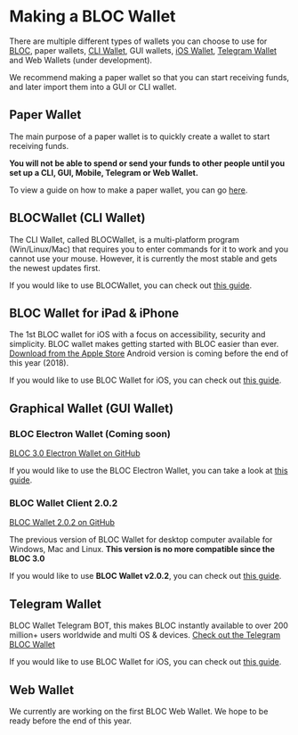 # Making a BLOC Wallet

There are multiple different types of wallets you can choose to use for [BLOC](https://bloc.money), paper wallets, [CLI Wallet](../Using-BLOCWallet), GUI wallets, [iOS Wallet](../BLOC-iOS-wallet.md), [Telegram Wallet](../BLOC-Telegram-Wallet.md) and Web Wallets (under development).

We recommend making a paper wallet so that you can start receiving funds, and later import them into a GUI or CLI wallet.

## Paper Wallet

The main purpose of a paper wallet is to quickly create a wallet to start receiving funds.

**You will not be able to spend or send your funds to other people until you set up a CLI, GUI, Mobile, Telegram or Web Wallet.**

To view a guide on how to make a paper wallet, you can go [here](../#).

## BLOCWallet (CLI Wallet)

The CLI Wallet, called BLOCWallet, is a multi-platform program (Win/Linux/Mac) that requires you to enter commands for it to work and you cannot use your mouse. However, it is currently the most stable and gets the newest updates first.

If you would like to use BLOCWallet, you can check out [this guide](../wallets/Using-BLOCWallet).

## BLOC Wallet for iPad & iPhone

The 1st BLOC wallet for iOS with a focus on accessibility, security and simplicity. BLOC wallet makes getting started with BLOC easier than ever. [Download from the Apple Store](https://itunes.apple.com/us/app/bloc-wallet-by-furiousteam-ltd/id1437924269?mt=8&ign-mpt=uo%3D2) Android version is coming before the end of this year (2018).

If you would like to use BLOC Wallet for iOS, you can check out [this guide](../wallets/BLOC-iOS-wallet).

## Graphical Wallet (GUI Wallet)

### BLOC Electron Wallet (Coming soon)

[BLOC 3.0 Electron Wallet on GitHub](https://github.com/furiousteam/BLOC-Electron-Wallet)

If you would like to use the BLOC Electron Wallet, you can take a look at [this guide](../#).

### BLOC Wallet Client 2.0.2

[BLOC Wallet 2.0.2 on GitHub](https://github.com/BLOC-bloc-wallet)

The previous version of BLOC Wallet for desktop computer available for Windows, Mac and Linux.
**This version is no more compatible since the BLOC 3.0**

If you would like to use **BLOC Wallet v2.0.2**, you can check out [this guide](../wallets/BLOC-GUI-Desktop-Wallet-V2).

## Telegram Wallet

BLOC Wallet Telegram BOT, this makes BLOC instantly available to over 200 million+ users worldwide and multi OS & devices. [Check out the Telegram BLOC Wallet](https://t.me/bloc_wallet_bot)

If you would like to use BLOC Wallet for iOS, you can check out [this guide](../wallets/BLOC-Telegram-Wallet).

## Web Wallet

We currently are working on the first BLOC Web Wallet. We hope to be ready before the end of this year.